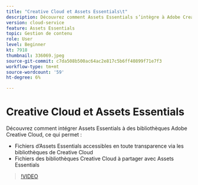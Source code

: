 ```yaml
---
title: "Creative Cloud et Assets Essentials\t"
description: Découvrez comment Assets Essentials s’intègre à Adobe Creative Cloud.
version: cloud-service
feature: Assets Essentials
topic: Gestion de contenu
role: User
level: Beginner
kt: 7918
thumbnail: 336069.jpeg
source-git-commit: c7da508b500ac64ac2e817c5b6ff40899f71e7f3
workflow-type: tm+mt
source-wordcount: '59'
ht-degree: 6%

---
```



# Creative Cloud et Assets Essentials

Découvrez comment intégrer Assets Essentials à des bibliothèques Adobe Creative Cloud, ce qui permet :

+ Fichiers d’Assets Essentials accessibles en toute transparence via les bibliothèques de Creative Cloud
+ Fichiers des bibliothèques Creative Cloud à partager avec Assets Essentials

>[!VIDEO](https://video.tv.adobe.com/v/336069/?quality=12&learn=on)
